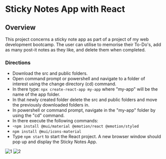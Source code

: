 # Sticky Notes App with React
## Overview
This project concerns a sticky note app as part of a project of my web development bootcamp.
The user can utilise to memorise their To-Do's, add as many post-it notes as they like, and delete them when completed.
### Directions 
- Download the src and public folders.
- Open command prompt or powershell and navigate to a folder of interest using the change directory (cd) command.
- In there type:  `npx create-react-app my-app` where "my-app" will be the name of the app folder.
- In that newly created folder delete the src and public folders and move the previously downloaded folders in.
- In powershell or command prompt, navigate in the "my-app" folder by using the "cd" command.
- In there execute the following commands:
- -`npm install @mui/material @emotion/react @emotion/styled`
- `npm install @mui/icons-material`
- Type `npm start` to start the React project. A new browser window should pop up and display the Sticky Notes App.


![1](https://github.com/Stratosss/sticky-notes-app-with-React/assets/157527268/73efa648-db44-46fe-b628-4423db0f65c1)
![2](https://github.com/Stratosss/sticky-notes-app-with-React/assets/157527268/98e0a556-68ed-4ff9-b728-757b143b8f40)

